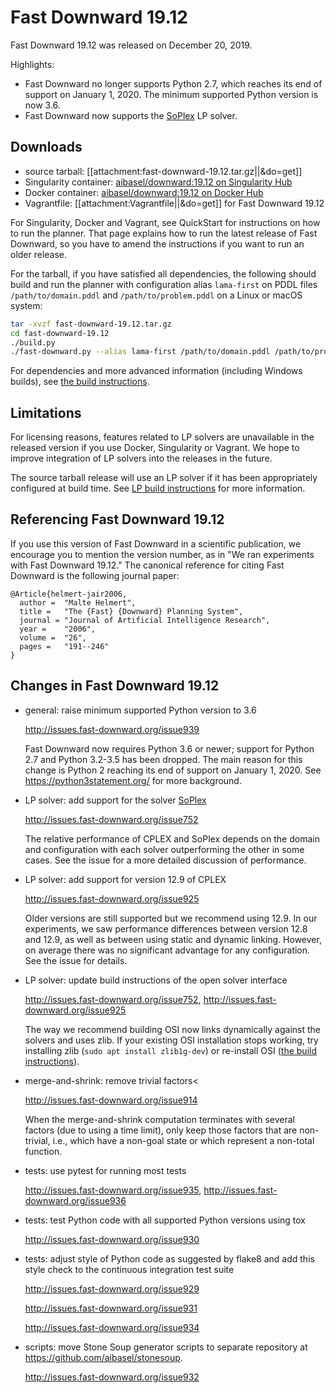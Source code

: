 # Fast Downward 19.12

Fast Downward 19.12 was released on December 20, 2019.

Highlights:

 * Fast Downward no longer supports Python 2.7, which reaches its end
 of support on January 1, 2020. The minimum supported Python version
 is now 3.6.
 * Fast Downward now supports the [SoPlex](https://soplex.zib.de/) LP solver.

## Downloads

 * source tarball: [[attachment:fast-downward-19.12.tar.gz||&do=get]]
 * Singularity container: [aibasel/downward:19.12 on Singularity Hub](https://www.singularity-hub.org/collections/3944)
 * Docker container: [aibasel/downward:19.12 on Docker Hub](https://hub.docker.com/r/aibasel/downward)
 * Vagrantfile: [[attachment:Vagrantfile||&do=get]] for Fast Downward 19.12

For Singularity, Docker and Vagrant, see QuickStart for instructions on how to run the planner. That page explains how to run the latest release of Fast Downward, so you have to amend the instructions if you want to run an older release.

For the tarball, if you have satisfied all dependencies, the following should build and run the planner with configuration alias `lama-first` on PDDL files `/path/to/domain.pddl` and `/path/to/problem.pddl` on a Linux or macOS system:
```bash
tar -xvzf fast-downward-19.12.tar.gz
cd fast-downward-19.12
./build.py
./fast-downward.py --alias lama-first /path/to/domain.pddl /path/to/problem.pddl
```

For dependencies and more advanced information (including Windows builds), see [the build instructions](https://github.com/aibasel/downward/blob/main/BUILD.md).

## Limitations

For licensing reasons, features related to LP solvers are unavailable in the released version if you use Docker, Singularity or Vagrant. We hope to improve integration of LP solvers into the releases in the future.

The source tarball release will use an LP solver if it has been appropriately configured at build time.
See [LP build instructions](https://github.com/aibasel/downward/blob/main/BUILD.md#optional-linear-programming-solvers) for more information.

## Referencing Fast Downward 19.12

If you use this version of Fast Downward in a scientific publication, we encourage you to mention the version number, as in
"We ran experiments with Fast Downward 19.12." The canonical reference for citing Fast Downward is the following journal paper:

```
@Article{helmert-jair2006,
  author =  "Malte Helmert",
  title =   "The {Fast} {Downward} Planning System",
  journal = "Journal of Artificial Intelligence Research",
  year =    "2006",
  volume =  "26",
  pages =   "191--246"
}
```

## Changes in Fast Downward 19.12

 * general: raise minimum supported Python version to 3.6

     <http://issues.fast-downward.org/issue939>

     Fast Downward now requires Python 3.6 or newer; support for Python 2.7 and
     Python 3.2-3.5 has been dropped. The main reason for this change is Python 2
     reaching its end of support on January 1, 2020. See
     https://python3statement.org/ for more background.

 * LP solver: add support for the solver [SoPlex](https://soplex.zib.de/)

    <http://issues.fast-downward.org/issue752>

    The relative performance of CPLEX and SoPlex depends on the domain and
    configuration with each solver outperforming the other in some cases.  See
    the issue for a more detailed discussion of performance.

 * LP solver: add support for version 12.9 of CPLEX

    <http://issues.fast-downward.org/issue925>

    Older versions are still supported but we recommend using 12.9.  In our
    experiments, we saw performance differences between version 12.8 and 12.9, as
    well as between using static and dynamic linking.  However, on average there
    was no significant advantage for any configuration. See the issue for details.

 * LP solver: update build instructions of the open solver interface

    <http://issues.fast-downward.org/issue752>,
    <http://issues.fast-downward.org/issue925>

    The way we recommend building OSI now links dynamically against the solvers
    and uses zlib. If your existing OSI installation stops working, try installing
    zlib (`sudo apt install zlib1g-dev`) or re-install OSI
    ([the build instructions](https://github.com/aibasel/downward/blob/main/BUILD.md)).

 * merge-and-shrink: remove trivial factors<

    <http://issues.fast-downward.org/issue914>

    When the merge-and-shrink computation terminates with several factors (due
    to using a time limit), only keep those factors that are non-trivial, i.e.,
    which have a non-goal state or which represent a non-total function.

 * tests: use pytest for running most tests

    <http://issues.fast-downward.org/issue935>,
    <http://issues.fast-downward.org/issue936>

 * tests: test Python code with all supported Python versions using tox

    <http://issues.fast-downward.org/issue930>

 * tests: adjust style of Python code as suggested by flake8 and add this style check to the continuous integration test suite

    <http://issues.fast-downward.org/issue929>

    <http://issues.fast-downward.org/issue931>

    <http://issues.fast-downward.org/issue934>

 * scripts: move Stone Soup generator scripts to separate repository at <https://github.com/aibasel/stonesoup>.

    <http://issues.fast-downward.org/issue932>

